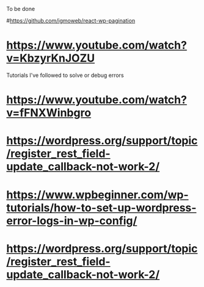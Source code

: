 To be done

#https://github.com/igmoweb/react-wp-pagination

# https://www.youtube.com/watch?v=KbzyrKnJOZU

Tutorials I've followed to solve or debug errors

# https://www.youtube.com/watch?v=fFNXWinbgro

# https://wordpress.org/support/topic/register_rest_field-update_callback-not-work-2/

# https://www.wpbeginner.com/wp-tutorials/how-to-set-up-wordpress-error-logs-in-wp-config/

# https://wordpress.org/support/topic/register_rest_field-update_callback-not-work-2/
